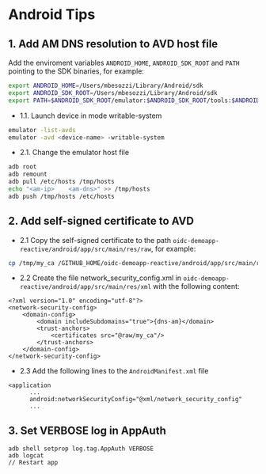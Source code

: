 # Android Tips

## 1. Add AM DNS resolution to AVD host file
Add the enviroment variables ```ANDROID_HOME```, ```ANDROID_SDK_ROOT``` and ```PATH``` pointing to the SDK binaries, for example:

```bash
export ANDROID_HOME=/Users/mbesozzi/Library/Android/sdk
export ANDROID_SDK_ROOT=/Users/mbesozzi/Library/Android/sdk
export PATH=$ANDROID_SDK_ROOT/emulator:$ANDROID_SDK_ROOT/tools:$ANDROID_SDK_ROOT/platform-tools:$PATH
```

- 1.1. Launch device in mode writable-system
```bash
emulator -list-avds
emulator -avd <device-name> -writable-system
```

- 2.1. Change the emulator host file
```bash
adb root
adb remount
adb pull /etc/hosts /tmp/hosts
echo "<am-ip>    <am-dns>" >> /tmp/hosts
adb push /tmp/hosts /etc/hosts
```

## 2. Add self-signed certificate to AVD

- 2.1 Copy the self-signed certificate to the path ```oidc-demoapp-reactive/android/app/src/main/res/raw```, for example:
```bash
cp /tmp/my_ca /GITHUB_HOME/oidc-demoapp-reactive/android/app/src/main/res/raw
```

- 2.2 Create the file network_security_config.xml in ```oidc-demoapp-reactive/android/app/src/main/res/xml``` with the following content:

```
<?xml version="1.0" encoding="utf-8"?>
<network-security-config>
    <domain-config>
        <domain includeSubdomains="true">{dns-am}</domain>
        <trust-anchors>
            <certificates src="@raw/my_ca"/>
        </trust-anchors>
    </domain-config>
</network-security-config>
```

- 2.3 Add the following lines to the ```AndroidManifest.xml``` file

```
<application
      ...
      android:networkSecurityConfig="@xml/network_security_config"
      ...
```

## 3. Set VERBOSE log in AppAuth

```
adb shell setprop log.tag.AppAuth VERBOSE
adb logcat
// Restart app
```


